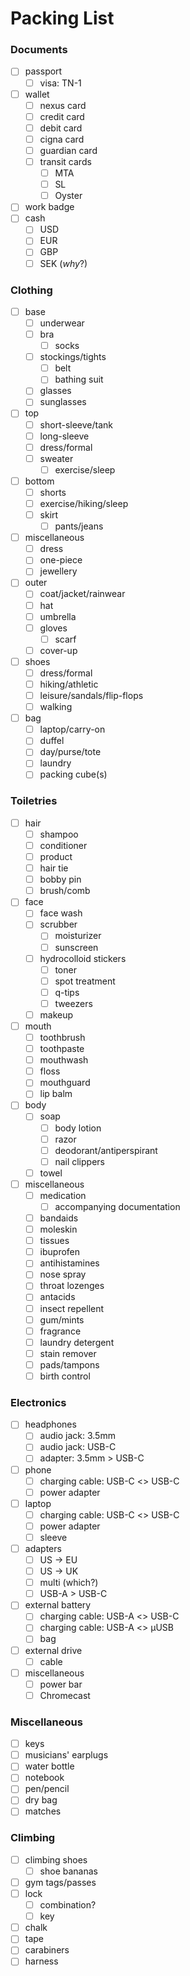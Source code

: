 # Packing List

### Documents
- [ ] passport
  - [ ] visa: TN-1
- [ ] wallet
  - [ ] nexus card
  - [ ] credit card
  - [ ] debit card
  - [ ] cigna card
  - [ ] guardian card
  - [ ] transit cards
    - [ ] MTA
    - [ ] SL
    - [ ] Oyster
- [ ] work badge
- [ ] cash
  - [ ] USD
  - [ ] EUR
  - [ ] GBP
  - [ ] SEK (_why_?)

### Clothing
- [ ] base
	- [ ] underwear
  - [ ] bra
	- [ ] socks
  - [ ] stockings/tights
	- [ ] belt
	- [ ] bathing suit
  - [ ] glasses
  - [ ] sunglasses
- [ ] top
	- [ ] short-sleeve/tank
	- [ ] long-sleeve
	- [ ] dress/formal
  - [ ] sweater
	- [ ] exercise/sleep
- [ ] bottom
	- [ ] shorts
	- [ ] exercise/hiking/sleep
  - [ ] skirt
	- [ ] pants/jeans
- [ ] miscellaneous
  - [ ] dress
  - [ ] one-piece
  - [ ] jewellery
- [ ] outer
	- [ ] coat/jacket/rainwear
	- [ ] hat
	- [ ] umbrella
  - [ ] gloves
	- [ ] scarf
  - [ ] cover-up
- [ ] shoes
	- [ ] dress/formal
	- [ ] hiking/athletic
	- [ ] leisure/sandals/flip-flops
	- [ ] walking
- [ ] bag
	- [ ] laptop/carry-on
	- [ ] duffel
	- [ ] day/purse/tote
	- [ ] laundry
	- [ ] packing cube(s)

### Toiletries
- [ ] hair
	- [ ] shampoo
	- [ ] conditioner
  - [ ] product
  - [ ] hair tie
  - [ ] bobby pin
  - [ ] brush/comb
- [ ] face
	- [ ] face wash
  - [ ] scrubber
	- [ ] moisturizer
	- [ ] sunscreen
  - [ ] hydrocolloid stickers
	- [ ] toner
	- [ ] spot treatment
	- [ ] q-tips
	- [ ] tweezers
  - [ ] makeup
- [ ] mouth
	- [ ] toothbrush
	- [ ] toothpaste
	- [ ] mouthwash
	- [ ] floss
	- [ ] mouthguard
	- [ ] lip balm
- [ ] body
  - [ ] soap
	- [ ] body lotion
	- [ ] razor
	- [ ] deodorant/antiperspirant
	- [ ] nail clippers
  - [ ] towel
- [ ] miscellaneous
  - [ ] medication
    - [ ] accompanying documentation
  - [ ] bandaids
  - [ ] moleskin
  - [ ] tissues
  - [ ] ibuprofen
  - [ ] antihistamines
  - [ ] nose spray
  - [ ] throat lozenges
  - [ ] antacids
  - [ ] insect repellent
  - [ ] gum/mints
  - [ ] fragrance
  - [ ] laundry detergent
  - [ ] stain remover
  - [ ] pads/tampons
  - [ ] birth control

### Electronics
- [ ] headphones
  - [ ] audio jack: 3.5mm
  - [ ] audio jack: USB-C
  - [ ] adapter: 3.5mm > USB-C
- [ ] phone
  - [ ] charging cable: USB-C <> USB-C
  - [ ] power adapter
- [ ] laptop
  - [ ] charging cable: USB-C <> USB-C
  - [ ] power adapter
  - [ ] sleeve
- [ ] adapters
  - [ ] US -> EU
  - [ ] US -> UK
  - [ ] multi (which?)
  - [ ] USB-A > USB-C
- [ ] external battery
  - [ ] charging cable: USB-A <> USB-C
  - [ ] charging cable: USB-A <> µUSB
  - [ ] bag
- [ ] external drive
  - [ ] cable
- [ ] miscellaneous
  - [ ] power bar
  - [ ] Chromecast

### Miscellaneous
- [ ] keys
- [ ] musicians' earplugs
- [ ] water bottle
- [ ] notebook
- [ ] pen/pencil
- [ ] dry bag
- [ ] matches

### Climbing
- [ ] climbing shoes
  - [ ] shoe bananas
- [ ] gym tags/passes
- [ ] lock
  - [ ] combination?
  - [ ] key
- [ ] chalk
- [ ] tape
- [ ] carabiners
- [ ] harness
